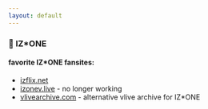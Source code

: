 ```yaml
---
layout: default
---
```


### 🌸 IZ*ONE

#### favorite IZ*ONE fansites:

*   [izflix.net](https://izflix.net)
*   [izonev.live](https://izonev.live) - no longer working
*   [vlivearchive.com](https://vlivearchive.com/channel/izone) - alternative vlive archive for IZ*ONE
